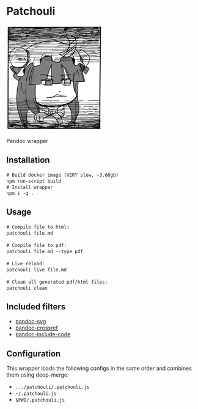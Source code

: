 # Patchouli

![](./patche.png)

Pandoc wrapper

## Installation

```
# Build docker image (VERY slow, ~3.66gb)
npm run-script build
# Install wrapper
npm i -g .
```

## Usage

```
# Compile file to html:
patchouli file.md

# Compile file to pdf:
patchouli file.md --type pdf

# Live reload:
patchouli live file.md

# Clean all generated pdf/html files:
patchouli clean
```

## Included filters

* [pandoc-svg](https://gist.github.com/jeromerobert/3996eca3acd12e4c3d40)
* [pandoc-crossref](http://lierdakil.github.io/pandoc-crossref/)
* [pandoc-include-code](https://github.com/owickstrom/pandoc-include-code)

## Configuration

This wrapper loads the following configs in the same order and combines them using deep-merge:

* `.../patchouli/.patchouli.js`
* `~/.patchouli.js`
* `$PWD/.patchouli.js`
